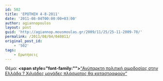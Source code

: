 ```yaml
---
id: 502
title: 'ΕΡΩΤΗΣΗ 4-8-2011'
date: '2011-08-04T00:00:00+03:00'
author: agiannopoulos
layout: post
guid: 'http://agiannop.mousmoulas.gr/2009/11/25/25-11-2009-78/'
permalink: /2011/08/04/040811/
original_post_id:
    - '502'
tags:
    - Ερωτήσεις
---
```


Θέμα: **<span style="font-family:""></span>**[“Ανύπαρκτη πολιτική αιμοδοσίας στην Ελλάδα ? Χιλιάδες μονάδες πλάσματος θα καταστραφούν” ](/wp-content/uploads/2009/11/04082011_aimodosia.pdf)